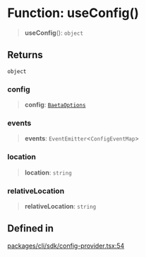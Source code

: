 # Function: useConfig()

> **useConfig**(): `object`

## Returns

`object`

### config

> **config**: [`BaetaOptions`](../../index/interfaces/BaetaOptions.md)

### events

> **events**: `EventEmitter`\<`ConfigEventMap`\>

### location

> **location**: `string`

### relativeLocation

> **relativeLocation**: `string`

## Defined in

[packages/cli/sdk/config-provider.tsx:54](https://github.com/andreisergiu98/baeta/blob/277f62f15bfdecc05d507a84e60b62e5bc08a747/packages/cli/sdk/config-provider.tsx#L54)
